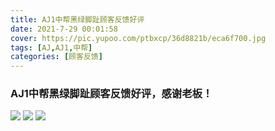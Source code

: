 ```yaml
---
title: AJ1中帮黑绿脚趾顾客反馈好评
date: 2021-7-29 00:01:58
cover: https://pic.yupoo.com/ptbxcp/36d8821b/eca6f700.jpg
tags: [AJ,AJ1,中帮]
categories: [顾客反馈]
---
```


###  AJ1中帮黑绿脚趾顾客反馈好评，感谢老板！
![](https://pic.yupoo.com/ptbxcp/0b64c997/71ef6848.jpg)
![](https://pic.yupoo.com/ptbxcp/99cb3a08/8f7e71b0.jpg)
![](https://pic.yupoo.com/ptbxcp/36d8821b/eca6f700.jpg)
